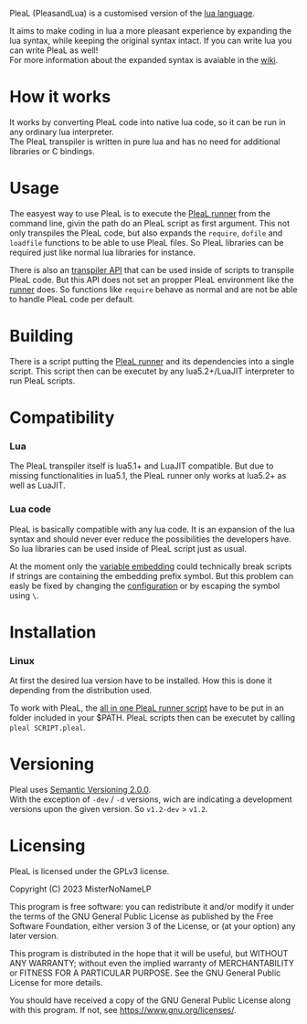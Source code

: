 PleaL (PleasandLua) is a customised version of the [lua language](https://lua.org).  

It aims to make coding in lua a more pleasant experience by expanding the lua syntax, while keeping the original syntax intact. If you can write lua you can write PleaL as well!  
For more information about the expanded syntax is avaiable in the [wiki](https://github.com/MisterNoNameLP/pleal/wiki/Syntax).

# How it works
It works by converting PleaL code into native lua code, so it can be run in any ordinary lua interpreter.  
The PleaL transpiler is written in pure lua and has no need for additional libraries or C bindings.  

# Usage
The easyest way to use PleaL is to execute the [PleaL runner](https://github.com/MisterNoNameLP/PleaL/blob/main/src/plealRunner.lua) from the command line, givin the path do an PleaL script as first argument. This not only transpiles the PleaL code, but also expands the `require`, `dofile` and `loadfile` functions to be able to use PleaL files. So PleaL libraries can be required just like normal lua libraries for instance.


There is also an [transpiler API](https://github.com/MisterNoNameLP/PleaL/blob/main/src/plealTranspilerAPI.lua) that can be used inside of scripts to transpile PleaL code. But this API does not set an propper PleaL environment like the [runner](https://github.com/MisterNoNameLP/PleaL/blob/main/src/plealRunner.lua) does. So functions like `require` behave as normal and are not be able to handle PleaL code per default.

# Building
There is a script putting the [PleaL runner](https://github.com/MisterNoNameLP/PleaL/blob/main/src/plealRunner.lua) and its dependencies into a single script. This script then can be executet by any lua5.2+/LuaJIT interpreter to run PleaL scripts.

# Compatibility
### Lua 
The PleaL transpiler itself is lua5.1+ and LuaJIT compatible. But due to missing functionalities in lua5.1, the PleaL runner only works at lua5.2+ as well as LuaJIT.  

### Lua code
PleaL is basically compatible with any lua code. It is an expansion of the lua syntax and should never ever reduce the possibilities the developers have. So lua libraries can be used inside of PleaL script just as usual.

At the moment only the [variable embedding](https://github.com/MisterNoNameLP/pleal/wiki/Syntax#variable-embedding) could technically break scripts if strings are containing the embedding prefix symbol. But this problem can easly be fixed by changing the [configuration](https://github.com/MisterNoNameLP/pleal/wiki/Configuration) or by escaping the symbol using `\`.

# Installation
### Linux
At first the desired lua version have to be installed. How this is done it depending from the distribution used.  

To work with PleaL, the [all in one PleaL runner script](https://github.com/MisterNoNameLP/PleaL/blob/main/building/release/pleal) have to be put in an folder included in your $PATH. PleaL scripts then can be executet by calling `pleal SCRIPT.pleal`.

# Versioning 
Pleal uses [Semantic Versioning 2.0.0](https://semver.org/).  
With the exception of `-dev` / `-d` versions, wich are indicating a development versions upon the given version. So `v1.2-dev` > `v1.2`.

# Licensing
PleaL is licensed under the GPLv3 license.

Copyright (C) 2023  MisterNoNameLP

This program is free software: you can redistribute it and/or modify
it under the terms of the GNU General Public License as published by
the Free Software Foundation, either version 3 of the License, or
(at your option) any later version.

This program is distributed in the hope that it will be useful,
but WITHOUT ANY WARRANTY; without even the implied warranty of
MERCHANTABILITY or FITNESS FOR A PARTICULAR PURPOSE.  See the
GNU General Public License for more details.

You should have received a copy of the GNU General Public License
along with this program.  If not, see <https://www.gnu.org/licenses/>.